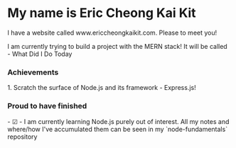 <h1>My name is Eric Cheong Kai Kit</h1>
I have a website called www.ericcheongkaikit.com. Please to meet you!

I am currently trying to build a project with the MERN stack! It will be called - What Did I Do Today

<h3>Achievements</h3>
1. Scratch the surface of Node.js and its framework - Express.js!

<h3>Proud to have finished</h3>
- &#9745; - I am currently learning Node.js purely out of interest. All my notes and where/how I've accumulated them can be seen in my `node-fundamentals` repository
